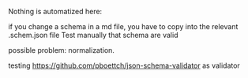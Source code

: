 Nothing is automatized here:

if you change a schema in a md file, you have to copy into the relevant .schem.json file
Test manually that schema are valid

possible problem: normalization.

testing https://github.com/pboettch/json-schema-validator as validator